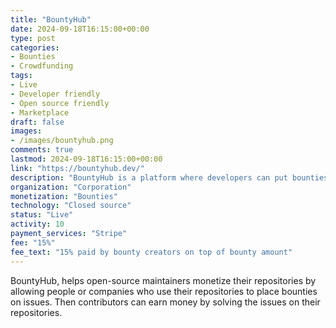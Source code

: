 ```yaml
---
title: "BountyHub"
date: 2024-09-18T16:15:00+00:00
type: post
categories:
- Bounties
- Crowdfunding
tags:
- Live
- Developer friendly
- Open source friendly
- Marketplace
draft: false
images:
- /images/bountyhub.png
comments: true
lastmod: 2024-09-18T16:15:00+00:00
link: "https://bountyhub.dev/"
description: "BountyHub is a platform where developers can put bounties on their Github issues or earn money by solving them. Secure payments and dispute resolution make BountyHub a reliable way to incentivize open-source contributions."
organization: "Corporation"
monetization: "Bounties"
technology: "Closed source"
status: "Live"
activity: 10
payment_services: "Stripe"
fee: "15%"
fee_text: "15% paid by bounty creators on top of bounty amount"
---
```


BountyHub, helps open-source maintainers monetize their repositories by allowing people or companies who use their repositories to place bounties on issues. Then contributors can earn money by solving the issues on their repositories.<!--more-->

